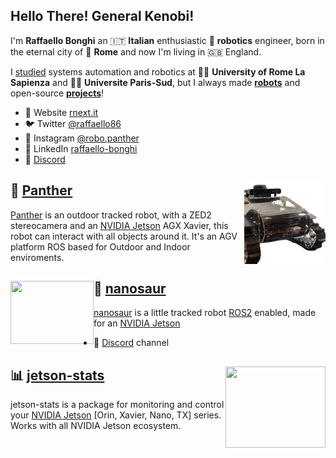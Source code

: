 ## Hello There! General Kenobi!

I'm **Raffaello Bonghi** an 🇮🇹 **Italian** enthusiastic 🤖 **robotics** engineer, born in the eternal city of 🛵 **Rome** and now I'm living in 🇬🇧 England.

I [studied](https://www.rnext.it/raffaello-bonghi) systems automation and robotics at  👨‍🎓  **University of Rome La Sapienza** and 👨‍🎓  **Universite Paris-Sud**, but I always made [**robots**](https://www.rnext.it/robot/) and open-source [**projects**](https://www.rnext.it/project/)!

- 👾 Website [rnext.it](https://rnext.it)
- 🐦 Twitter [@raffaello86](https://twitter.com/raffaello86)
- 📸 Instagram [@robo.panther](https://www.instagram.com/robo.panther/)
- 💼 LinkedIn [raffaello-bonghi](https://www.linkedin.com/in/raffaello-bonghi/)
- 🦄 [Discord](https://discord.gg/BFbuJNhYzS)

## 🐆 [Panther](https://rpanther.github.io/) <a href="https://www.rnext.it/panther"><img align="right" width="130" height="130" src="https://github.com/rbonghi/rbonghi/blob/master/Panther.png?raw=true"></a>
[Panther](https://rpanther.github.io/) is an outdoor tracked robot, with a ZED2 stereocamera and an [NVIDIA Jetson](https://developer.nvidia.com/buy-jetson) AGX Xavier, this robot can interact with all objects around it. It's an AGV platform ROS based for Outdoor and Indoor enviroments.

## 🦕 [nanosaur](https://nanosaur.ai) <a href="https://nanosaur.ai"><img align="left" width="133" height="101" src="https://nanosaur.ai/assets/images/nanosaur.png"></a>
[nanosaur](https://nanosaur.ai) is a little tracked robot [ROS2](https://www.ros.org/) enabled, made for an [NVIDIA Jetson](https://developer.nvidia.com/buy-jetson)
- 🦄 [Discord](https://discord.gg/YvxjxEFPkb) channel

## 📊 [jetson-stats](https://rnext.it/jetson_stats/) <a href="https://rnext.it/jetson_stats/"><img align="right" width="160" height="130" src="https://rnext.it/jetson_stats/_images/jtop.gif"></a>
jetson-stats is a package for monitoring and control your [NVIDIA Jetson](https://developer.nvidia.com/buy-jetson) [Orin, Xavier, Nano, TX] series. Works with all NVIDIA Jetson ecosystem.
